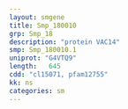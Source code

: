 ```yaml
---
layout: smgene
title: Smp_180010
grp: Smp_18
description: "protein VAC14"
smp: Smp_180010.1
uniprot: "G4VTQ9"
length:   645
cdd: "cl15071, pfam12755"
kk: ns
categories: sm
---
```

